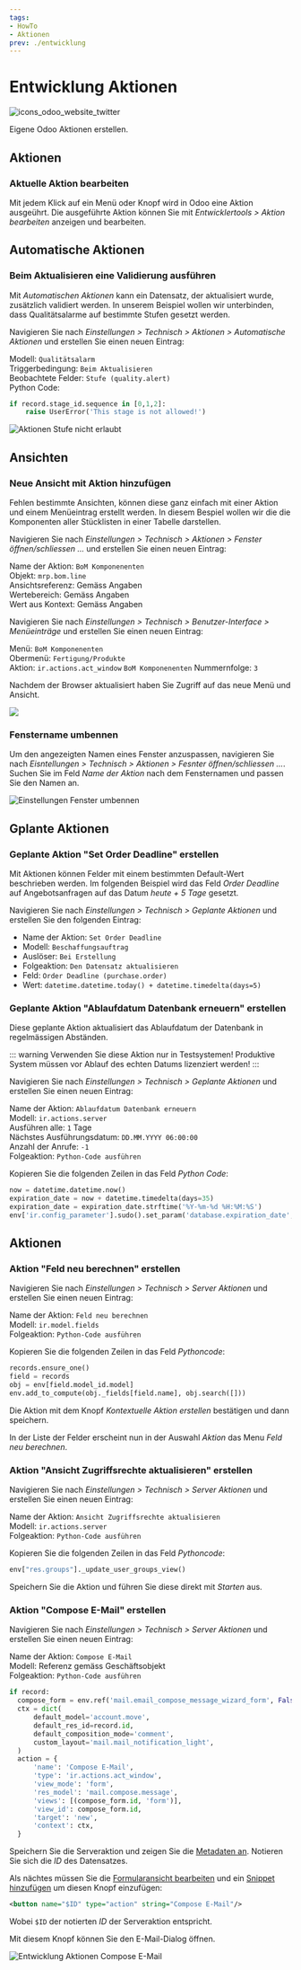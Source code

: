 ```yaml
---
tags:
- HowTo
- Aktionen
prev: ./entwicklung
---
```

# Entwicklung Aktionen
![icons_odoo_website_twitter](assets/icons_odoo_website_twitter.png)

Eigene Odoo Aktionen erstellen.

## Aktionen

### Aktuelle Aktion bearbeiten

Mit jedem Klick auf ein Menü oder Knopf wird in Odoo eine Aktion ausgeührt. Die ausgeführte Aktion können Sie mit *Entwicklertools > Aktion bearbeiten* anzeigen und bearbeiten.

## Automatische Aktionen

### Beim Aktualisieren eine Validierung ausführen

Mit *Automatischen Aktionen* kann ein Datensatz, der aktualisiert wurde, zusätzlich validiert werden. In unserem Beispiel wollen wir unterbinden, dass Qualitätsalarme auf bestimmte Stufen gesetzt werden.

Navigieren Sie nach *Einstellungen > Technisch > Aktionen > Automatische Aktionen* und erstellen Sie einen neuen Eintrag:

Modell: `Qualitätsalarm`\
Triggerbedingung: `Beim Aktualisieren`\
Beobachtete Felder: `Stufe (quality.alert)`\
Python Code:

```python
if record.stage_id.sequence in [0,1,2]:
	raise UserError('This stage is not allowed!')
```

![Aktionen Stufe nicht erlaubt](assets/Aktionen%20Stufe%20nicht%20erlaubt.gif)

## Ansichten

### Neue Ansicht mit Aktion hinzufügen

Fehlen bestimmte Ansichten, können diese ganz einfach mit einer Aktion und einem Menüeintrag erstellt werden. In diesem Bespiel wollen wir die die Komponenten aller Stücklisten in einer Tabelle darstellen.

Navigieren Sie nach *Einstellungen > Technisch > Aktionen > Fenster öffnen/schliessen ...* und erstellen Sie einen neuen Eintrag:

Name der Aktion: `BoM Komponenenten`\
Objekt: `mrp.bom.line`\
Ansichtsreferenz: Gemäss Angaben\
Wertebereich: Gemäss Angaben\
Wert aus Kontext: Gemäss Angaben

Navigieren Sie nach *Einstellungen > Technisch > Benutzer-Interface > Menüeinträge* und erstellen Sie einen neuen Eintrag:

Menü: `BoM Komponenenten`\
Obermenü: `Fertigung/Produkte`\
Aktion: `ir.actions.act_window` `BoM Komponenenten`
Nummernfolge: `3`

Nachdem der Browser aktualisiert haben Sie Zugriff auf das neue Menü und Ansicht.

![](assets/Aktionen%20neue%20Ansicht.png)

### Fenstername umbennen

Um den angezeigten Namen eines Fenster anzuspassen, navigieren Sie nach *Eisntellungen > Technisch > Aktionen > Fesnter öffnen/schliessen ...*. Suchen Sie im Feld *Name der Aktion* nach dem Fensternamen und passen Sie den Namen an.

![Einstellungen Fenster umbennen](assets/Einstellungen%20Fenster%20umbennen.gif)

## Gplante Aktionen

### Geplante Aktion "Set Order Deadline" erstellen

Mit Aktionen können Felder mit einem bestimmten Default-Wert beschrieben werden. Im folgenden Beispiel wird das Feld *Order Deadline* auf Angebotsanfragen auf das Datum *heute + 5 Tage* gesetzt.

Navigieren Sie nach *Einstellungen > Technisch > Geplante Aktionen* und erstellen Sie den folgenden Eintrag:

* Name der Aktion: `Set Order Deadline`
* Modell: `Beschaffungsauftrag`
* Auslöser: `Bei Erstellung`
* Folgeaktion: `Den Datensatz aktualisieren`
* Feld: `Order Deadline (purchase.order)`
* Wert: `datetime.datetime.today() + datetime.timedelta(days=5)`

### Geplante Aktion "Ablaufdatum Datenbank erneuern" erstellen

Diese geplante Aktion aktualisiert das Ablaufdatum der Datenbank in regelmässigen Abständen.

::: warning
Verwenden Sie diese Aktion nur in Testsystemen! Produktive System müssen vor Ablauf des echten Datums lizenziert werden!
:::

Navigieren Sie nach *Einstellungen > Technisch > Geplante Aktionen* und erstellen Sie einen neuen Eintrag:

Name der Aktion: `Ablaufdatum Datenbank erneuern`\
Modell: `ir.actions.server`\
Ausführen alle: `1` Tage\
Nächstes Ausführungsdatum: `DD.MM.YYYY 06:00:00`\
Anzahl der Anrufe: `-1`\
Folgeaktion: `Python-Code ausführen`

Kopieren Sie die folgenden Zeilen in das Feld *Python Code*:

```python
now = datetime.datetime.now()
expiration_date = now + datetime.timedelta(days=35)
expiration_date = expiration_date.strftime('%Y-%m-%d %H:%M:%S')
env['ir.config_parameter'].sudo().set_param('database.expiration_date', expiration_date)
```

## Aktionen

### Aktion "Feld neu berechnen" erstellen

Navigieren Sie nach *Einstellungen > Technisch > Server Aktionen* und erstellen Sie einen neuen Eintrag:

Name der Aktion: `Feld neu berechnen`\
Modell: `ir.model.fields`\
Folgeaktion: `Python-Code ausführen`

Kopieren Sie die folgenden Zeilen in das Feld *Pythoncode*:

```python
records.ensure_one()
field = records
obj = env[field.model_id.model]
env.add_to_compute(obj._fields[field.name], obj.search([]))
```

Die Aktion mit dem Knopf *Kontextuelle Aktion erstellen* bestätigen und dann speichern.

In der Liste der Felder erscheint nun in der Auswahl *Aktion* das Menu *Feld neu berechnen*.

### Aktion "Ansicht Zugriffsrechte aktualisieren" erstellen

Navigieren Sie nach *Einstellungen > Technisch > Server Aktionen* und erstellen Sie einen neuen Eintrag:

Name der Aktion: `Ansicht Zugriffsrechte aktualisieren`\
Modell: `ir.actions.server`\
Folgeaktion: `Python-Code ausführen`

Kopieren Sie die folgenden Zeilen in das Feld *Pythoncode*:

```python
env["res.groups"]._update_user_groups_view()
```

Speichern Sie die Aktion und führen Sie diese direkt mit *Starten* aus.

### Aktion "Compose E-Mail" erstellen

Navigieren Sie nach *Einstellungen > Technisch > Server Aktionen* und erstellen Sie einen neuen Eintrag:

Name der Aktion: `Compose E-Mail`\
Modell: Referenz gemäss Geschäftsobjekt\
Folgeaktion: `Python-Code ausführen`

```python
if record:
  compose_form = env.ref('mail.email_compose_message_wizard_form', False)
  ctx = dict(
      default_model='account.move',
      default_res_id=record.id,
      default_composition_mode='comment',
      custom_layout='mail.mail_notification_light',
  )
  action = {
      'name': 'Compose E-Mail',
      'type': 'ir.actions.act_window',
      'view_mode': 'form',
      'res_model': 'mail.compose.message',
      'views': [(compose_form.id, 'form')],
      'view_id': compose_form.id,
      'target': 'new',
      'context': ctx,
  }
```

Speichern Sie die Serveraktion und zeigen Sie die [Metadaten an](Entwicklung.md#Metadaten%20anzeigen). Notieren Sie sich die *ID* des Datensatzes.

Als nächtes müssen Sie die [Formularansicht bearbeiten](Entwicklung%20Ansichten.md#Formularansicht%20bearbeiten) und ein [Snippet hinzufügen](Entwicklung%20Snippets.md#Snippet%20hinzufügen) um diesen Knopf einzufügen:

```xml
<button name="$ID" type="action" string="Compose E-Mail"/>
```

Wobei `$ID` der notierten *ID* der Serveraktion entspricht.

Mit diesem Knopf können Sie den E-Mail-Dialog öffnen.

![Entwicklung Aktionen Compose E-Mail](assets/Entwicklung%20Aktionen%20Compose%20E-Mail.gif)
